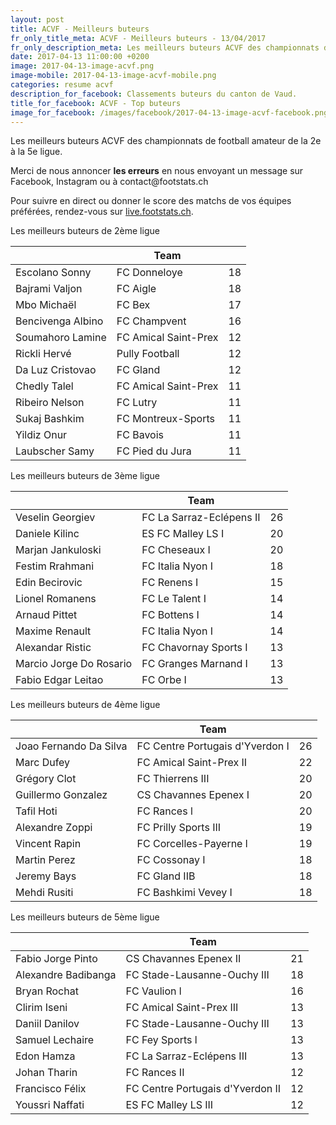 ```yaml
---
layout: post
title: ACVF - Meilleurs buteurs
fr_only_title_meta: ACVF - Meilleurs buteurs - 13/04/2017
fr_only_description_meta: Les meilleurs buteurs ACVF des championnats de football amateur de la 2e à la 5e ligue - 13/04/2017
date: 2017-04-13 11:00:00 +0200
image: 2017-04-13-image-acvf.png
image-mobile: 2017-04-13-image-acvf-mobile.png
categories: resume acvf
description_for_facebook: Classements buteurs du canton de Vaud.
title_for_facebook: ACVF - Top buteurs
image_for_facebook: /images/facebook/2017-04-13-image-acvf-facebook.png
---
```

<p>Les meilleurs buteurs ACVF des championnats de football amateur de la 2e à la 5e ligue.</p>
<p>Merci de nous annoncer <b>les erreurs</b> en nous envoyant un message sur Facebook, Instagram ou à contact@footstats.ch</p>
<p>Pour suivre en direct ou donner le score des matchs de vos équipes préférées, rendez-vous sur <a href='http://live.footstats.ch'>live.footstats.ch</a>.</p>

<p>Les meilleurs buteurs de 2ème ligue</p><table class="table"><thead><tr><th><i class="fa fa-male"></i></th><th>Team</th><th><i class="fa fa-futbol-o"></i></th></tr></thead><tbody><tr><td>Escolano Sonny</td><td>FC Donneloye</td><td>18</td></tr><tr><td>Bajrami Valjon</td><td>FC Aigle</td><td>18</td></tr><tr><td>Mbo Michaël</td><td>FC Bex</td><td>17</td></tr><tr><td>Bencivenga Albino</td><td>FC Champvent</td><td>16</td></tr><tr><td>Soumahoro Lamine</td><td>FC Amical Saint-Prex</td><td>12</td></tr><tr><td>Rickli Hervé</td><td>Pully Football</td><td>12</td></tr><tr><td>Da Luz Cristovao</td><td>FC Gland</td><td>12</td></tr><tr><td>Chedly Talel</td><td>FC Amical Saint-Prex</td><td>11</td></tr><tr><td>Ribeiro Nelson</td><td>FC Lutry</td><td>11</td></tr><tr><td>Sukaj Bashkim</td><td>FC Montreux-Sports</td><td>11</td></tr><tr><td>Yildiz Onur</td><td>FC Bavois</td><td>11</td></tr><tr><td>Laubscher Samy</td><td>FC Pied du Jura</td><td>11</td></tr></tbody></table><p>Les meilleurs buteurs de 3ème ligue</p><table class="table"><thead><tr><th><i class="fa fa-male"></i></th><th>Team</th><th><i class="fa fa-futbol-o"></i></th></tr></thead><tbody><tr><td>Veselin Georgiev</td><td>FC La Sarraz-Eclépens II</td><td>26</td></tr><tr><td>Daniele Kilinc</td><td>ES FC Malley LS I</td><td>20</td></tr><tr><td>Marjan Jankuloski</td><td>FC Cheseaux I</td><td>20</td></tr><tr><td>Festim Rrahmani</td><td>FC Italia Nyon I</td><td>18</td></tr><tr><td>Edin Becirovic</td><td>FC Renens I</td><td>15</td></tr><tr><td>Lionel Romanens</td><td>FC Le Talent I</td><td>14</td></tr><tr><td>Arnaud Pittet</td><td>FC Bottens I</td><td>14</td></tr><tr><td>Maxime Renault</td><td>FC Italia Nyon I</td><td>14</td></tr><tr><td>Alexandar Ristic</td><td>FC Chavornay Sports I</td><td>13</td></tr><tr><td>Marcio Jorge Do Rosario</td><td>FC Granges Marnand I</td><td>13</td></tr><tr><td>Fabio Edgar Leitao</td><td>FC Orbe I</td><td>13</td></tr></tbody></table><p>Les meilleurs buteurs de 4ème ligue</p><table class="table"><thead><tr><th><i class="fa fa-male"></i></th><th>Team</th><th><i class="fa fa-futbol-o"></i></th></tr></thead><tbody><tr><td>Joao Fernando Da Silva</td><td>FC Centre Portugais d'Yverdon I</td><td>26</td></tr><tr><td>Marc Dufey</td><td>FC Amical Saint-Prex II</td><td>22</td></tr><tr><td>Grégory Clot</td><td>FC Thierrens III</td><td>20</td></tr><tr><td>Guillermo Gonzalez</td><td>CS Chavannes Epenex I</td><td>20</td></tr><tr><td>Tafil Hoti</td><td>FC Rances l</td><td>20</td></tr><tr><td>Alexandre Zoppi</td><td>FC Prilly Sports III</td><td>19</td></tr><tr><td>Vincent Rapin</td><td>FC Corcelles-Payerne l</td><td>19</td></tr><tr><td>Martin Perez</td><td>FC Cossonay I</td><td>18</td></tr><tr><td>Jeremy Bays</td><td>FC Gland IIB</td><td>18</td></tr><tr><td>Mehdi Rusiti</td><td>FC Bashkimi Vevey I</td><td>18</td></tr></tbody></table><p>Les meilleurs buteurs de 5ème ligue</p><table class="table"><thead><tr><th><i class="fa fa-male"></i></th><th>Team</th><th><i class="fa fa-futbol-o"></i></th></tr></thead><tbody><tr><td>Fabio Jorge Pinto</td><td>CS Chavannes Epenex II</td><td>21</td></tr><tr><td>Alexandre Badibanga</td><td>FC Stade-Lausanne-Ouchy III</td><td>18</td></tr><tr><td>Bryan Rochat</td><td>FC Vaulion l</td><td>16</td></tr><tr><td>Clirim Iseni</td><td>FC Amical Saint-Prex III</td><td>13</td></tr><tr><td>Daniil Danilov</td><td>FC Stade-Lausanne-Ouchy III</td><td>13</td></tr><tr><td>Samuel Lechaire</td><td>FC Fey Sports l</td><td>13</td></tr><tr><td>Edon Hamza</td><td>FC La Sarraz-Eclépens III</td><td>13</td></tr><tr><td>Johan Tharin</td><td>FC Rances II</td><td>12</td></tr><tr><td>Francisco Félix</td><td>FC Centre Portugais d'Yverdon II</td><td>12</td></tr><tr><td>Youssri Naffati</td><td>ES FC Malley LS III</td><td>12</td></tr></tbody></table>